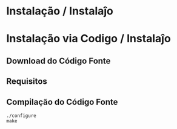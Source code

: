 # Instalação / Instalaĵo


# Instalação via Codigo / Instalaĵo


## Download do Código Fonte

## Requisitos

## Compilação do Código Fonte

```
./configure
make
```
